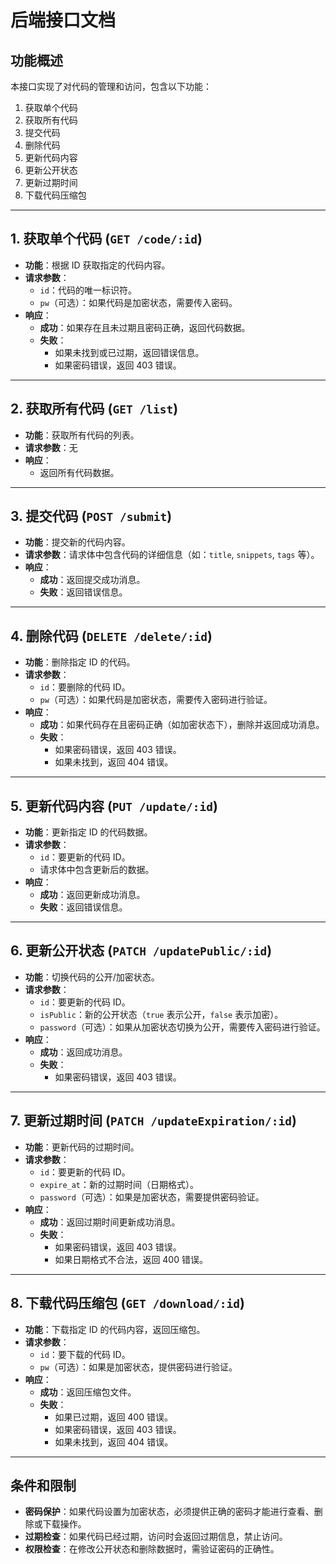 # 后端接口文档

## 功能概述

本接口实现了对代码的管理和访问，包含以下功能：

1. 获取单个代码
2. 获取所有代码
3. 提交代码
4. 删除代码
5. 更新代码内容
6. 更新公开状态
7. 更新过期时间
8. 下载代码压缩包

---

## 1. 获取单个代码 (`GET /code/:id`)

- **功能**：根据 ID 获取指定的代码内容。
- **请求参数**：
  - `id`：代码的唯一标识符。
  - `pw`（可选）：如果代码是加密状态，需要传入密码。
- **响应**：
  - **成功**：如果存在且未过期且密码正确，返回代码数据。
  - **失败**：
    - 如果未找到或已过期，返回错误信息。
    - 如果密码错误，返回 403 错误。

---

## 2. 获取所有代码 (`GET /list`)

- **功能**：获取所有代码的列表。
- **请求参数**：无
- **响应**：
  - 返回所有代码数据。

---

## 3. 提交代码 (`POST /submit`)

- **功能**：提交新的代码内容。
- **请求参数**：请求体中包含代码的详细信息（如：`title`, `snippets`, `tags` 等）。
- **响应**：
  - **成功**：返回提交成功消息。
  - **失败**：返回错误信息。

---

## 4. 删除代码 (`DELETE /delete/:id`)

- **功能**：删除指定 ID 的代码。
- **请求参数**：
  - `id`：要删除的代码 ID。
  - `pw`（可选）：如果代码是加密状态，需要传入密码进行验证。
- **响应**：
  - **成功**：如果代码存在且密码正确（如加密状态下），删除并返回成功消息。
  - **失败**：
    - 如果密码错误，返回 403 错误。
    - 如果未找到，返回 404 错误。

---

## 5. 更新代码内容 (`PUT /update/:id`)

- **功能**：更新指定 ID 的代码数据。
- **请求参数**：
  - `id`：要更新的代码 ID。
  - 请求体中包含更新后的数据。
- **响应**：
  - **成功**：返回更新成功消息。
  - **失败**：返回错误信息。

---

## 6. 更新公开状态 (`PATCH /updatePublic/:id`)

- **功能**：切换代码的公开/加密状态。
- **请求参数**：
  - `id`：要更新的代码 ID。
  - `isPublic`：新的公开状态（`true` 表示公开，`false` 表示加密）。
  - `password`（可选）：如果从加密状态切换为公开，需要传入密码进行验证。
- **响应**：
  - **成功**：返回成功消息。
  - **失败**：
    - 如果密码错误，返回 403 错误。

---

## 7. 更新过期时间 (`PATCH /updateExpiration/:id`)

- **功能**：更新代码的过期时间。
- **请求参数**：
  - `id`：要更新的代码 ID。
  - `expire_at`：新的过期时间（日期格式）。
  - `password`（可选）：如果是加密状态，需要提供密码验证。
- **响应**：
  - **成功**：返回过期时间更新成功消息。
  - **失败**：
    - 如果密码错误，返回 403 错误。
    - 如果日期格式不合法，返回 400 错误。

---

## 8. 下载代码压缩包 (`GET /download/:id`)

- **功能**：下载指定 ID 的代码内容，返回压缩包。
- **请求参数**：
  - `id`：要下载的代码 ID。
  - `pw`（可选）：如果是加密状态，提供密码进行验证。
- **响应**：
  - **成功**：返回压缩包文件。
  - **失败**：
    - 如果已过期，返回 400 错误。
    - 如果密码错误，返回 403 错误。
    - 如果未找到，返回 404 错误。

---

## 条件和限制

- **密码保护**：如果代码设置为加密状态，必须提供正确的密码才能进行查看、删除或下载操作。
- **过期检查**：如果代码已经过期，访问时会返回过期信息，禁止访问。
- **权限检查**：在修改公开状态和删除数据时，需验证密码的正确性。
